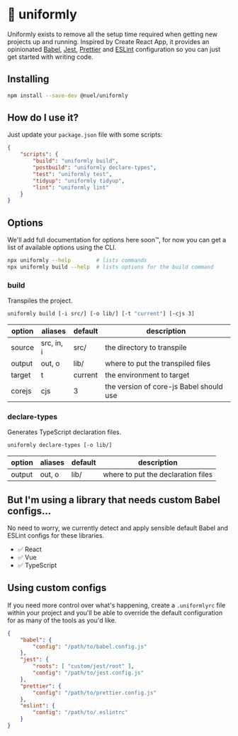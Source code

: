 # 🥋 uniformly
Uniformly exists to remove all the setup time required when getting new projects up and running. Inspired by Create React App, it provides an opinionated [Babel](https://babeljs.io/), [Jest](https://jestjs.io/), [Prettier](https://prettier.io/) and [ESLint](https://eslint.org) configuration so you can just get started with writing code.

## Installing
```bash
npm install --save-dev @nuel/uniformly
```

## How do I use it?
Just update your `package.json` file with some scripts:

```json
{
    "scripts": {
        "build": "uniformly build",
        "postbuild": "uniformly declare-types",
        "test": "uniformly test",
        "tidyup": "uniformly tidyup",
        "lint": "uniformly lint"
    }
}
```

## Options
We'll add full documentation for options here soon™, for now you can get a list of available options using the CLI.
```bash
npx uniformly --help        # lists commands
npx uniformly build --help  # lists options for the build command
```

### build
Transpiles the project.  

```bash
uniformly build [-i src/] [-o lib/] [-t "current"] [-cjs 3]
```

| option | aliases | default |description |
| ------ | ------- | ------- | ----------- |
| source | src, in, i | src/ | the directory to transpile |
| output | out, o | lib/ | where to put the transpiled files |
| target | t | current | the environment to target |
| corejs | cjs | 3 | the version of core-js Babel should use |

### declare-types
Generates TypeScript declaration files.

```bash
uniformly declare-types [-o lib/]
```

| option | aliases | default |description |
| ------ | ------- | ------- | ----------- |
| output | out, o | lib/ | where to put the declaration files |

## But I'm using a library that needs custom Babel configs...
No need to worry, we currently detect and apply sensible default Babel and ESLint configs for these libraries.

 - ✅ React
 - ✅ Vue
 - ✅ TypeScript

## Using custom configs
If you need more control over what's happening, create a `.uniformlyrc` file within your project and you'll be able to override the default configuration for as many of the tools as you'd like.

```json
{
    "babel": {
        "config": "/path/to/babel.config.js"
    },
    "jest": {
        "roots": [ "custom/jest/root" ],
        "config": "/path/to/jest.config.js"
    },
    "prettier": {
        "config": "/path/to/prettier.config.js"
    },
    "eslint": {
        "config": "/path/to/.eslintrc"
    }
}
```
